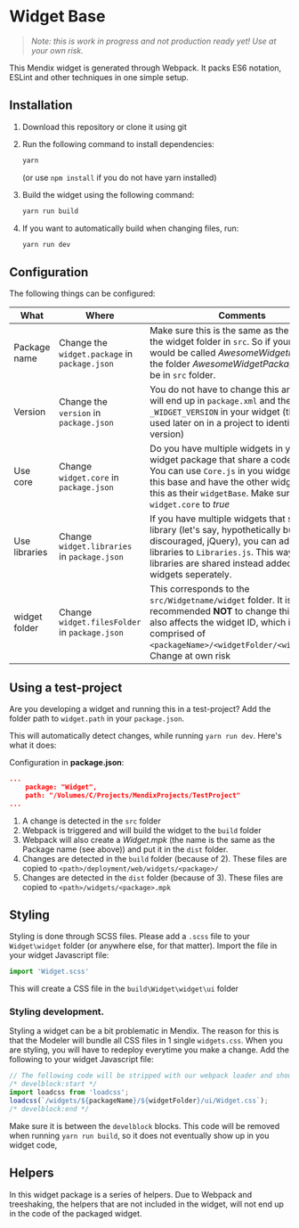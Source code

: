 Widget Base
===

> *Note: this is work in progress and not production ready yet! Use at your own risk.*

This Mendix widget is generated through Webpack. It packs ES6 notation, ESLint and other techniques in one simple setup.

## Installation

1.  Download this repository or clone it using git
2.  Run the following command to install dependencies:

    ```bash
    yarn
    ```
    (or use `npm install` if you do not have yarn installed)

3.  Build the widget using the following command:

    ```bash
    yarn run build
    ```

4.  If you want to automatically build when changing files, run:

    ```bash
    yarn run dev
    ```

## Configuration

The following things can be configured:

| What | Where | Comments |
| --- | --- | --- |
| Package name | Change the `widget.package` in `package.json` | Make sure this is the same as the name of the widget folder in `src`. So if your package would be called _AwesomeWidgetPackage_, the folder *AwesomeWidgetPackage* should be in `src` folder. |
| Version | Change the `version` in `package.json` | You do not have to change this anywhere. It will end up in `package.xml` and the property `_WIDGET_VERSION` in your widget (this can be used later on in a project to identify the version) |
| Use core | Change `widget.core` in `package.json` | Do you have multiple widgets in your widget package that share a codebase? You can use `Core.js` in you widget folder as this base and have the other widgets use this as their `widgetBase`. Make sure you set `widget.core` to *true* |
| Use libraries | Change `widget.libraries` in `package.json` | If you have multiple widgets that share a library (let's say, hypothetically but highly discouraged, jQuery), you can add these libraries to `Libraries.js`. This way the libraries are shared instead added to the widgets seperately. |
| widget folder | Change `widget.filesFolder` in `package.json` | This corresponds to the `src/Widgetname/widget` folder. It is recommended **NOT** to change this. This also affects the widget ID, which is comprised of `<packageName>/<widgetFolder/<widgetName>`. Change at own risk |

## Using a test-project

Are you developing a widget and running this in a test-project? Add the folder path to `widget.path` in your `package.json`.

This will automatically detect changes, while running `yarn run dev`. Here's what it does:

Configuration in **package.json**:
```json
...
    package: "Widget",
    path: "/Volumes/C/Projects/MendixProjects/TestProject"
...
```

1. A change is detected in the `src` folder
2. Webpack is triggered and will build the widget to the `build` folder
3. Webpack will also create a *Widget.mpk* (the name is the same as the Package name (see above)) and put it in the `dist` folder.
4. Changes are detected in the `build` folder (because of 2). These files are copied to `<path>/deployment/web/widgets/<package>/`
5. Changes are detected in the `dist` folder (because of 3). These files are copied to `<path>/widgets/<package>.mpk`

## Styling

Styling is done through SCSS files. Please add a `.scss` file to your `Widget\widget` folder (or anywhere else, for that matter).
Import the file in your widget Javascript file:

```js
import 'Widget.scss'
```

This will create a CSS file in the `build\Widget\widget\ui` folder

### Styling development.

Styling a widget can be a bit problematic in Mendix. The reason for this is that the Modeler will bundle all CSS files in 1 single `widgets.css`.
When you are styling, you will have to redeploy everytime you make a change. Add the following to your widget Javascript file:

```js
// The following code will be stripped with our webpack loader and should only be used if you plan on doing styling
/* develblock:start */
import loadcss from 'loadcss';
loadcss(`/widgets/${packageName}/${widgetFolder}/ui/Widget.css`);
/* develblock:end */
```

Make sure it is between the `develblock` blocks. This code will be removed when running `yarn run build`, so it does not eventually show up in you widget code,

## Helpers

In this widget package is a series of helpers. Due to Webpack and treeshaking, the helpers that are not included in the widget, will not end up in the code of the packaged widget.
